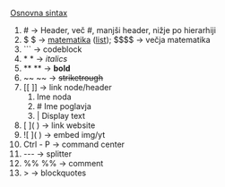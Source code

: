 
[Osnovna sintax](https://www.markdownguide.org/basic-syntax/)
1. \# -> Header, več #, manjši header, nižje po hierarhiji
2. $ \$ -> [matematika](https://math.meta.stackexchange.com/questions/5020/mathjax-basic-tutorial-and-quick-reference) ([list](https://oeis.org/wiki/List_of_LaTeX_mathematical_symbols)); \$\$\$\$ -> večja matematika
3. \`\`\` -> codeblock
4. \* \* -> *italics*
5. \*\* \*\* -> **bold**
6. ~~ ~~ -> ~~striketrough~~
7. \[\[ \]\] -> link node/header
	1. Ime noda
	2. \# Ime poglavja
	3. | Display text
8. \[  ](  ) -> link website
9. !\[ ]( ) -> embed img/yt
10. Ctrl - P -> command center
11. \-\-\- -> splitter
12. \%\% \%\% -> comment
13. \> -> blockquotes
